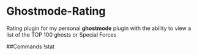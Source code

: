 # Ghostmode-Rating
Rating plugin for my personal **ghostmode** plugin with the ability to view a list of the TOP 100 ghosts or Special Forces

##Commands
!stat
